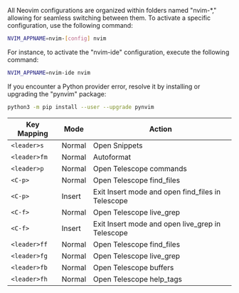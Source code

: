 All Neovim configurations are organized within folders named "nvim-\*," allowing for seamless switching between them.
To activate a specific configuration, use the following command:

```bash
NVIM_APPNAME=nvim-[config] nvim
```

For instance, to activate the "nvim-ide" configuration, execute the following command:

```bash
NVIM_APPNAME=nvim-ide nvim
```

If you encounter a Python provider error, resolve it by installing or upgrading the "pynvim" package:

```bash
python3 -m pip install --user --upgrade pynvim
```
| Key Mapping              | Mode   | Action                                  |
|--------------------------|--------|-----------------------------------------|
| `<leader>s`              | Normal | Open Snippets                           |
| `<leader>fm`             | Normal | Autoformat                              |
| `<leader>p`              | Normal | Open Telescope commands                  |
| `<C-p>`                  | Normal | Open Telescope find_files                |
| `<C-p>`                  | Insert | Exit Insert mode and open find_files in Telescope |
| `<C-f>`                  | Normal | Open Telescope live_grep                |
| `<C-f>`                  | Insert | Exit Insert mode and open live_grep in Telescope |
| `<leader>ff`             | Normal | Open Telescope find_files                |
| `<leader>fg`             | Normal | Open Telescope live_grep                |
| `<leader>fb`             | Normal | Open Telescope buffers                  |
| `<leader>fh`             | Normal | Open Telescope help_tags                |

